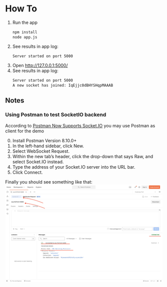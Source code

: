 # How To

1. Run the app
    ```shell
    npm install
    node app.js
    ```
1. See results in app log:
    ```
    Server started on port 5000
    ```
1. Open http://127.0.0.1:5000/
1. See results in app log:
    ```
    Server started on port 5000
    A new socket has joined: IqEjjc0dBHYSHqpMAAAB
    ```

## Notes

### Using Postman to test SocketIO backend

According to [Postman Now Supports Socket.IO](https://blog.postman.com/postman-now-supports-socket-io/) you may use Postman as client for the demo

0. Install Postman Version 8.10.0+
1. In the left-hand sidebar, click New.
2. Select WebSocket Request.
3. Within the new tab’s header, click the drop-down that says Raw, and select Socket.IO instead.
4. Type the address of your Socket.IO server into the URL bar.
5. Click Connect.

Finally you should see something like that:
![README-files/PostmanConnection.png](README-files/PostmanConnection.png)
